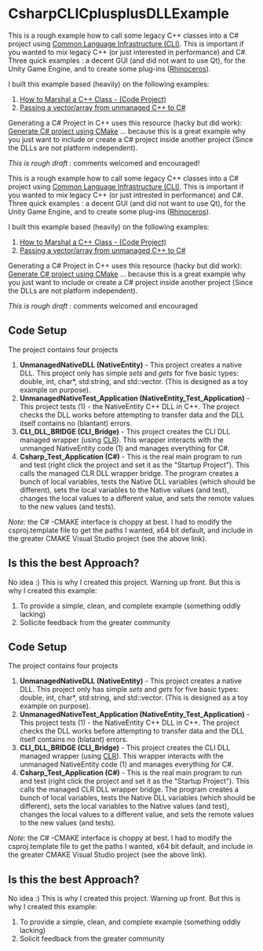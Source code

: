# CsharpCLICplusplusDLLExample

This is a rough example how to call some legacy C\+\+ classes into a C\# project using [Common Language Infrastructure (CLI)](https://en.wikipedia.org/wiki/Common_Language_Infrastructure). This is important if you wanted to mix legacy C\+\+ (or just interested in performance) and C\#. Three quick examples : a decent GUI (and did not want to use Qt), for the Unity Game Engine, and to create some plug-ins ([Rhinoceros](https://www.rhino3d.com/)).

I built this example based (heavily) on the following examples:
1. [How to Marshal a C++ Class - (Code Project)](https://www.codeproject.com/articles/18032/how-to-marshal-a-c-class?)
2. [Passing a vector/array from unmanaged C++ to C#](http://stackoverflow.com/questions/31417688/passing-a-vector-array-from-unmanaged-c-to-c-sharp)

Generating a C\# Project in C\+\+ uses this resource (hacky but did work):
[Generate C# project using CMake](http://stackoverflow.com/questions/2074144/generate-c-sharp-project-using-cmake) ... because this is a great example why you just want to include or create a C\# project inside another project (Since the DLLs are not platform independent).

*This is rough draft* : comments welcomed and encouraged!

This is a rough example how to call some legacy C\+\+ classes into a C\# project using [Common Language Infrastructure (CLI)](https://en.wikipedia.org/wiki/Common_Language_Infrastructure). This is important if you wanted to mix legacy C\+\+ (or just intrested in performance) and C\#. Three quick examples : a decent GUI (and did not want to use Qt), for the Unity Game Engine, and to create some plug-ins ([Rhinoceros](https://www.rhino3d.com/)).

I built this example based (heavily) on the following examples:
1. [How to Marshal a C++ Class - (Code Project)](https://www.codeproject.com/articles/18032/how-to-marshal-a-c-class?)
2. [Passing a vector/array from unmanaged C++ to C#](http://stackoverflow.com/questions/31417688/passing-a-vector-array-from-unmanaged-c-to-c-sharp)

Generating a C\# Project in C\+\+ uses this resource (hacky but did work):
[Generate C# project using CMake](http://stackoverflow.com/questions/2074144/generate-c-sharp-project-using-cmake) ... because this is a great example why you just want to include or create a C\# project inside another project (Since the DLLs are not platform independent).

*This is rough draft* : comments welcomed and encouraged 

## Code Setup
The project contains four projects
1. **UnmanagedNativeDLL (NativeEntity)** - This project creates a native DLL. This project only has simple *sets* and *gets* for five basic types: double, int, char*, std:string, and std::vector. (This is designed as a toy example on purpose).
2. **UnmanagedNativeTest_Application (NativeEntity_Test_Application)** - This project tests (1) - the NativeEntity C\+\+ DLL in C\+\+. The project checks the DLL works before attempting to transfer data and the DLL itself contains no (blantant) errors.
3. **CLI_DLL_BRIDGE (CLI_Bridge)** - This project creates the CLI DLL managed wrapper (using [CLR](http://stackoverflow.com/questions/480752/clr-and-cli-what-is-the-difference)). This wrapper interacts with the unmanged NativeEntity code (1) and manages everything for C\#.
4. **Csharp_Test_Application (C\#)** - This is the real main program to run and test (right click the project and set it as the "Startup Project"). This calls the managed CLR DLL wrapper bridge. The program creates a bunch of local variables, tests the Native DLL variables (which should be different), sets the local variables to the Native values (and test), changes the local values to a different value, and sets the remote values to the new values (and tests).

*Note:* the C\# -CMAKE interface is choppy at best. I had to modify the csproj.template file to get the paths I wanted, x64 bit default, and include in the greater CMAKE Visual Studio project (see the above link).

## Is this the best Approach?
No idea :) This is why I created this project. Warning up front.
But this is why I created this example:
 1. To provide a simple, clean, and complete example (something oddly lacking)
 2. Sollicite feedback from the greater community

## Code Setup
The project contains four projects
1. **UnmanagedNativeDLL (NativeEntity)** - This project creates a native DLL. This project only has simple *sets* and *gets* for five basic types: double, int, char*, std:string, and std::vector. (This is designed as a toy example on purpose).
2. **UnmanagedNativeTest_Application (NativeEntity_Test_Application)** - This project tests (1) - the NativeEntity C\+\+ DLL in C\+\+. The project checks the DLL works before attempting to transfer data and the DLL itself contains no (blatant) errors.
3. **CLI_DLL_BRIDGE (CLI_Bridge)** - This project creates the CLI DLL managed wrapper (using [CLR](http://stackoverflow.com/questions/480752/clr-and-cli-what-is-the-difference)). This wrapper interacts with the unmanaged NativeEntity code (1) and manages everything for C\#.
4. **Csharp_Test_Application (C\#)** - This is the real main program to run and test (right click the project and set it as the "Startup Project"). This calls the managed CLR DLL wrapper bridge. The program creates a bunch of local variables, tests the Native DLL variables (which should be different), sets the local variables to the Native values (and test), changes the local values to a different value, and sets the remote values to the new values (and tests).

*Note:* the C\# -CMAKE interface is choppy at best. I had to modify the csproj.template file to get the paths I wanted, x64 bit default, and include in the greater CMAKE Visual Studio project (see the above link).

## Is this the best Approach?
No idea :) This is why I created this project. Warning up front.
But this is why I created this example:
 1. To provide a simple, clean, and complete example (something oddly lacking)
 2. Solicit feedback from the greater community